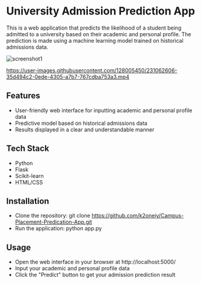 # University Admission Prediction App

This is a web application that predicts the likelihood of a student being admitted to a university based on their academic and personal profile. The prediction is made using a machine learning model trained on historical admissions data.



![screenshot1](https://user-images.githubusercontent.com/128005450/231060631-0d9febab-9253-4e13-a7da-bfecee726401.png)



https://user-images.githubusercontent.com/128005450/231062606-35d494c2-0ede-4305-a7b7-767cdba753a3.mp4








## Features
- User-friendly web interface for inputting academic and personal profile data
- Predictive model based on historical admissions data
- Results displayed in a clear and understandable manner

## Tech Stack
- Python
- Flask
- Scikit-learn
- HTML/CSS

## Installation
- Clone the repository: git clone https://github.com/k2oneiy/Campus-Placement-Predication-App.git
- Run the application: python app.py

## Usage
- Open the web interface in your browser at http://localhost:5000/
- Input your academic and personal profile data
- Click the "Predict" button to get your admission prediction result

